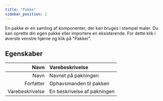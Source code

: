 ```yaml
---
title: "Pakke"
sidebar_position: 2
---
```


En pakke er en samling af komponenter, der kan bruges i stempel maler. Du kan oprette din egen pakke eller importere en eksisterende. For dette klik i øverste venstre hjørne og klik på "Pakker".

## Egenskaber

|            Navn | Varebeskrivelse             |
| ---------------:|:--------------------------- |
|            Navn | Navnet på pakningen         |
|       Forfatter | Ophavsmanden til pakken     |
| Varebeskrivelse | En beskrivelse af pakningen |
